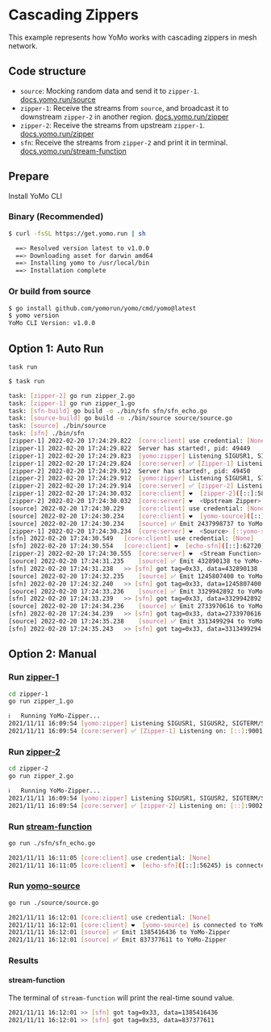 # Cascading Zippers

This example represents how YoMo works with cascading zippers in mesh network.

## Code structure

- `source`: Mocking random data and send it to `zipper-1`. [docs.yomo.run/source](https://docs.yomo.run/source)
- `zipper-1`: Receive the streams from `source`, and broadcast it to downstream `zipper-2` in another region. [docs.yomo.run/zipper](https://docs.yomo.run/zipper)
- `zipper-2`: Receive the streams from upstream `zipper-1`. [docs.yomo.run/zipper](https://docs.yomo.run/zipper)
- `sfn`: Receive the streams from `zipper-2` and print it in terminal. [docs.yomo.run/stream-function](https://docs.yomo.run/stream-fn)

## Prepare

Install YoMo CLI

### Binary (Recommended)

```bash
$ curl -fsSL https://get.yomo.run | sh

  ==> Resolved version latest to v1.0.0
  ==> Downloading asset for darwin amd64
  ==> Installing yomo to /usr/local/bin
  ==> Installation complete
```

### Or build from source

```bash
$ go install github.com/yomorun/yomo/cmd/yomo@latest
$ yomo version
YoMo CLI Version: v1.0.0
```

## Option 1: Auto Run

`task run`

```bash
$ task run

task: [zipper-2] go run zipper_2.go
task: [zipper-1] go run zipper_1.go
task: [sfn-build] go build -o ./bin/sfn sfn/sfn_echo.go
task: [source-build] go build -o ./bin/source source/source.go
task: [source] ./bin/source
task: [sfn] ./bin/sfn
[zipper-1] 2022-02-20 17:24:29.822	[core:client] use credential: [None]
[zipper-1] 2022-02-20 17:24:29.822	Server has started!, pid: 49449
[zipper-1] 2022-02-20 17:24:29.823	[yomo:zipper] Listening SIGUSR1, SIGUSR2, SIGTERM/SIGINT...
[zipper-1] 2022-02-20 17:24:29.824	[core:server] ✅ [Zipper-1] Listening on: [::]:9001, QUIC: [v1 draft-29], AUTH: [None]
[zipper-2] 2022-02-20 17:24:29.912	Server has started!, pid: 49450
[zipper-2] 2022-02-20 17:24:29.912	[yomo:zipper] Listening SIGUSR1, SIGUSR2, SIGTERM/SIGINT...
[zipper-2] 2022-02-20 17:24:29.914	[core:server] ✅ [zipper-2] Listening on: 127.0.0.1:9002, QUIC: [v1 draft-29], AUTH: [None]
[zipper-1] 2022-02-20 17:24:30.032	[core:client] ❤️  [zipper-2]([::]:58661) is connected to YoMo-Zipper localhost:9002
[zipper-2] 2022-02-20 17:24:30.032	[core:server] ❤️  <Upstream Zipper> [::zipper-2](127.0.0.1:58661) is connected!
[source] 2022-02-20 17:24:30.229	[core:client] use credential: [None]
[source] 2022-02-20 17:24:30.234	[core:client] ❤️  [yomo-source]([::]:64006) is connected to YoMo-Zipper localhost:9001
[source] 2022-02-20 17:24:30.234	[source] ✅ Emit 2437998737 to YoMo-Zipper
[zipper-1] 2022-02-20 17:24:30.234	[core:server] ❤️  <Source> [::yomo-source](127.0.0.1:64006) is connected!
[sfn] 2022-02-20 17:24:30.549	[core:client] use credential: [None]
[sfn] 2022-02-20 17:24:30.554	[core:client] ❤️  [echo-sfn]([::]:62720) is connected to YoMo-Zipper localhost:9002
[zipper-2] 2022-02-20 17:24:30.555	[core:server] ❤️  <Stream Function> [::echo-sfn](127.0.0.1:62720) is connected!
[source] 2022-02-20 17:24:31.235	[source] ✅ Emit 432890138 to YoMo-Zipper
[sfn] 2022-02-20 17:24:31.238	>> [sfn] got tag=0x33, data=432890138
[source] 2022-02-20 17:24:32.235	[source] ✅ Emit 1245807400 to YoMo-Zipper
[sfn] 2022-02-20 17:24:32.240	>> [sfn] got tag=0x33, data=1245807400
[source] 2022-02-20 17:24:33.236	[source] ✅ Emit 3329942892 to YoMo-Zipper
[sfn] 2022-02-20 17:24:33.239	>> [sfn] got tag=0x33, data=3329942892
[source] 2022-02-20 17:24:34.236	[source] ✅ Emit 2733970616 to YoMo-Zipper
[sfn] 2022-02-20 17:24:34.239	>> [sfn] got tag=0x33, data=2733970616
[source] 2022-02-20 17:24:35.238	[source] ✅ Emit 3313499294 to YoMo-Zipper
[sfn] 2022-02-20 17:24:35.243	>> [sfn] got tag=0x33, data=3313499294

```

## Option 2: Manual

### Run [zipper-1](https://docs.yomo.run/zipper)

```bash
cd zipper-1
go run zipper_1.go

ℹ️   Running YoMo-Zipper...
2021/11/11 16:09:54 [yomo:zipper] Listening SIGUSR1, SIGUSR2, SIGTERM/SIGINT..
2021/11/11 16:09:54 [core:server] ✅ [Zipper-1] Listening on: [::]:9001, QUIC: [v1 draft-29], AUTH: [None]
```

### Run [zipper-2](https://docs.yomo.run/zipper)

```bash
cd zipper-2
go run zipper_2.go

ℹ️   Running YoMo-Zipper...
2021/11/11 16:09:54 [yomo:zipper] Listening SIGUSR1, SIGUSR2, SIGTERM/SIGINT..
2021/11/11 16:09:54 [core:server] ✅ [zipper-2] Listening on: [::]:9002, QUIC: [v1 draft-29], AUTH: [None]
```

### Run [stream-function](https://docs.yomo.run/stream-fn)

```bash
go run ./sfn/sfn_echo.go

2021/11/11 16:11:05 [core:client] use credential: [None]
2021/11/11 16:11:05 [core:client] ❤️  [echo-sfn]([::]:56245) is connected to YoMo-Zipper localhost:9002
```

### Run [yomo-source](https://docs.yomo.run/source)

```bash
go run ./source/source.go

2021/11/11 16:12:01 [core:client] use credential: [None]
2021/11/11 16:12:01 [core:client] ❤️  [yomo-source] is connected to YoMo-Zipper localhost:9001
2021/11/11 16:12:01 [source] ✅ Emit 1385416436 to YoMo-Zipper
2021/11/11 16:12:01 [source] ✅ Emit 837377611 to YoMo-Zipper
```

### Results

#### stream-function

The terminal of `stream-function` will print the real-time sound value.

```bash
2021/11/11 16:12:01 >> [sfn] got tag=0x33, data=1385416436
2021/11/11 16:12:01 >> [sfn] got tag=0x33, data=837377611
```
